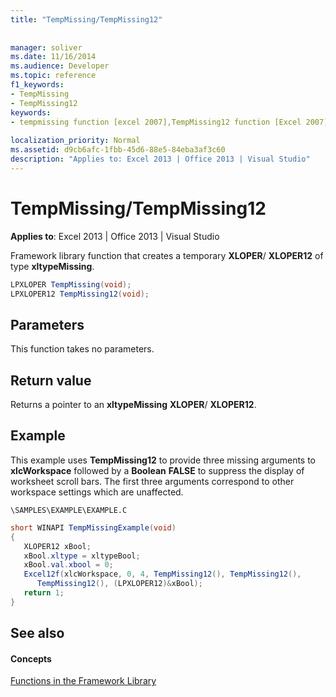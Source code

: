 ```yaml
---
title: "TempMissing/TempMissing12"
 
 
manager: soliver
ms.date: 11/16/2014
ms.audience: Developer
ms.topic: reference
f1_keywords:
- TempMissing
- TempMissing12
keywords:
- tempmissing function [excel 2007],TempMissing12 function [Excel 2007]
 
localization_priority: Normal
ms.assetid: d9cb6afc-1fbb-45d6-88e5-84eba3af3c60
description: "Applies to: Excel 2013 | Office 2013 | Visual Studio"
---
```


# TempMissing/TempMissing12

 **Applies to**: Excel 2013 | Office 2013 | Visual Studio 
  
Framework library function that creates a temporary **XLOPER**/ **XLOPER12** of type **xltypeMissing**.
  
```cs
LPXLOPER TempMissing(void);
LPXLOPER12 TempMissing12(void);
```

## Parameters

This function takes no parameters.
  
## Return value

Returns a pointer to an **xltypeMissing** **XLOPER**/ **XLOPER12**.
  
## Example

This example uses **TempMissing12** to provide three missing arguments to **xlcWorkspace** followed by a **Boolean** **FALSE** to suppress the display of worksheet scroll bars. The first three arguments correspond to other workspace settings which are unaffected. 
  
 `\SAMPLES\EXAMPLE\EXAMPLE.C`
  
```cs
short WINAPI TempMissingExample(void)
{
   XLOPER12 xBool;
   xBool.xltype = xltypeBool;
   xBool.val.xbool = 0;
   Excel12f(xlcWorkspace, 0, 4, TempMissing12(), TempMissing12(),
      TempMissing12(), (LPXLOPER12)&xBool);
   return 1;
}
```

## See also

#### Concepts

[Functions in the Framework Library](functions-in-the-framework-library.md)

